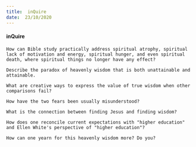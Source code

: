 ```yaml
---
title:  inQuire
date:  23/10/2020
---
```


#### inQuire

`How can Bible study practically address spiritual atrophy, spiritual lack of motivation and energy, spiritual hunger, and even spiritual death, where spiritual things no longer have any effect?`

`Describe the paradox of heavenly wisdom that is both unattainable and attainable.`

`What are creative ways to express the value of true wisdom when other comparisons fail?`

`How have the two fears been usually misunderstood?`

`What is the connection between finding Jesus and finding wisdom?`

`How does one reconcile current expectations with "higher education" and Ellen White's perspective of "higher education"?`

`How can one yearn for this heavenly wisdom more? Do you?`